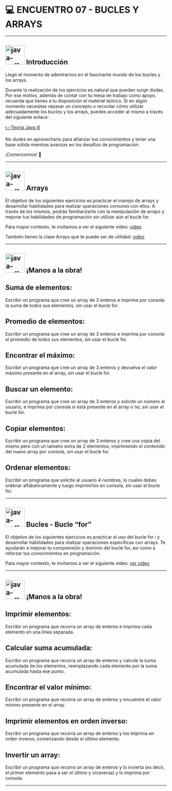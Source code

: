 # :computer: ENCUENTRO 07 - BUCLES Y ARRAYS

---

## <img width="60" height="60" src="https://img.icons8.com/plasticine/60/java-coffee-cup-logo.png" alt="java-coffee-cup-logo"/> Introducción

Llegó el momento de adentrarnos en el fascinante mundo de los bucles y los arrays.

Durante la realización de los ejercicios es natural que puedan surgir dudas. Por ese motivo, además de contar con tu mesa de trabajo como apoyo, recuerda que tienes a tu disposición el material teórico. Si en algún momento necesitas repasar un concepto o recordar cómo utilizar adecuadamente los bucles y los arrays, puedes acceder al mismo a través del siguiente enlace:

[👉Teoría Java III](https://drive.google.com/file/d/1QBLbnW76gJBb8uVvQTvB-5vMR8smAwTn/view)

No dudes en aprovecharlo para afianzar tus conocimientos y tener una base sólida mientras avanzas en los desafíos de programación. 

¡Comencemos! 🚀


---

## <img width="60" height="60" src="https://img.icons8.com/plasticine/60/java-coffee-cup-logo.png" alt="java-coffee-cup-logo"/> Arrays

El objetivo de los siguientes ejercicios es practicar el manejo de arrays y desarrollar habilidades para realizar operaciones comunes con ellos. A través de los mismos, podrás familiarizarte con la manipulación de arrays y mejorar tus habilidades de programación sin utilizar aún el bucle for.

Para mayor contexto, te invitamos a ver el siguiente video: [video](https://youtu.be/6uKjujOTuc4)

También tienes la clase Arrays que te puede ser de utilidad: [video](https://youtu.be/rqtopP_05K0)

---

## <img width="60" height="60" src="https://img.icons8.com/plasticine/60/java-coffee-cup-logo.png" alt="java-coffee-cup-logo"/> ¡Manos a la obra!

## Suma de elementos: 

Escribir un programa que cree un array de 3 enteros e imprima por consola la suma de todos sus elementos, sin usar el bucle for.

## Promedio de elementos: 

Escribir un programa que cree un array de 3 enteros e imprima por consola el promedio de todos sus elementos, sin usar el bucle for.

## Encontrar el máximo: 

Escribir un programa que cree un array de 3 enteros y devuelva el valor máximo presente en el array, sin usar el bucle for.

## Buscar un elemento: 

Escribir un programa que cree un array de 3 enteros y solicite un número al usuario, e imprima por consola si está presente en el array o no, sin usar el bucle for.

## Copiar elementos: 

Escribir un programa que cree un array de 3 enteros y cree una copia del mismo pero con un tamaño extra de 2 elementos, imprimiendo el contenido del nuevo array por consola, sin usar el bucle for.

## Ordenar elementos: 

Escribir un programa que solicite al usuario 4 nombres, lo cuales debes ordenar alfabeticamente y luego imprimirlos en consola, sin usar el bucle for.


---

## <img width="60" height="60" src="https://img.icons8.com/plasticine/60/java-coffee-cup-logo.png" alt="java-coffee-cup-logo"/> Bucles - Bucle “for”

El objetivo de los siguientes ejercicios es practicar el uso del bucle for i y desarrollar habilidades para realizar operaciones específicas con arrays. Te ayudarán a mejorar tu comprensión y dominio del bucle for, así como a reforzar tus conocimientos en programación.

Para mayor contexto, te invitamos a ver el siguiente video: [ver video](https://youtu.be/u8iJ4o02VgU)

---

## <img width="60" height="60" src="https://img.icons8.com/plasticine/60/java-coffee-cup-logo.png" alt="java-coffee-cup-logo"/> ¡Manos a la obra!

## Imprimir elementos: 

Escribir un programa que recorra un array de enteros e imprima cada elemento en una línea separada.

## Calcular suma acumulada: 

Escribir un programa que recorra un array de enteros y calcule la suma acumulada de los elementos, reemplazando cada elemento por la suma acumulada hasta ese punto.

## Encontrar el valor mínimo: 

Escribir un programa que recorra un array de enteros y encuentre el valor mínimo presente en el array.

## Imprimir elementos en orden inverso: 

Escribir un programa que recorra un array de enteros y los imprima en orden inverso, comenzando desde el último elemento.

## Invertir un array: 

Escribir un programa que recorra un array de enteros y lo invierta (es decir, el primer elemento pasa a ser el último y viceversa) y lo imprima por consola.

---
